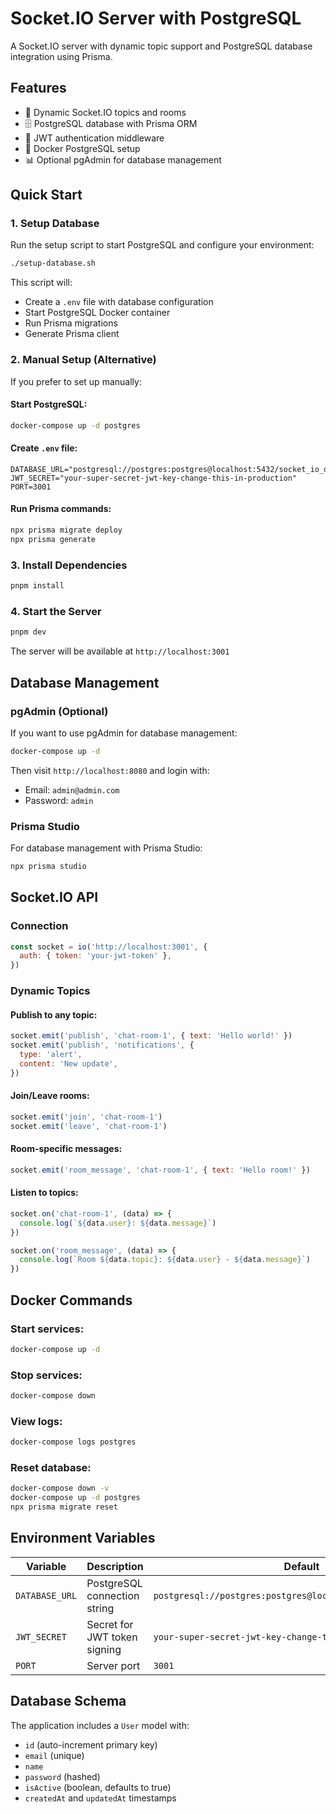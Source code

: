 # Socket.IO Server with PostgreSQL

A Socket.IO server with dynamic topic support and PostgreSQL database integration using Prisma.

## Features

- 🔌 Dynamic Socket.IO topics and rooms
- 🗄️ PostgreSQL database with Prisma ORM
- 🔐 JWT authentication middleware
- 🐳 Docker PostgreSQL setup
- 📊 Optional pgAdmin for database management

## Quick Start

### 1. Setup Database

Run the setup script to start PostgreSQL and configure your environment:

```bash
./setup-database.sh
```

This script will:

- Create a `.env` file with database configuration
- Start PostgreSQL Docker container
- Run Prisma migrations
- Generate Prisma client

### 2. Manual Setup (Alternative)

If you prefer to set up manually:

#### Start PostgreSQL:

```bash
docker-compose up -d postgres
```

#### Create `.env` file:

```env
DATABASE_URL="postgresql://postgres:postgres@localhost:5432/socket_io_db"
JWT_SECRET="your-super-secret-jwt-key-change-this-in-production"
PORT=3001
```

#### Run Prisma commands:

```bash
npx prisma migrate deploy
npx prisma generate
```

### 3. Install Dependencies

```bash
pnpm install
```

### 4. Start the Server

```bash
pnpm dev
```

The server will be available at `http://localhost:3001`

## Database Management

### pgAdmin (Optional)

If you want to use pgAdmin for database management:

```bash
docker-compose up -d
```

Then visit `http://localhost:8080` and login with:

- Email: `admin@admin.com`
- Password: `admin`

### Prisma Studio

For database management with Prisma Studio:

```bash
npx prisma studio
```

## Socket.IO API

### Connection

```javascript
const socket = io('http://localhost:3001', {
  auth: { token: 'your-jwt-token' },
})
```

### Dynamic Topics

#### Publish to any topic:

```javascript
socket.emit('publish', 'chat-room-1', { text: 'Hello world!' })
socket.emit('publish', 'notifications', {
  type: 'alert',
  content: 'New update',
})
```

#### Join/Leave rooms:

```javascript
socket.emit('join', 'chat-room-1')
socket.emit('leave', 'chat-room-1')
```

#### Room-specific messages:

```javascript
socket.emit('room_message', 'chat-room-1', { text: 'Hello room!' })
```

#### Listen to topics:

```javascript
socket.on('chat-room-1', (data) => {
  console.log(`${data.user}: ${data.message}`)
})

socket.on('room_message', (data) => {
  console.log(`Room ${data.topic}: ${data.user} - ${data.message}`)
})
```

## Docker Commands

### Start services:

```bash
docker-compose up -d
```

### Stop services:

```bash
docker-compose down
```

### View logs:

```bash
docker-compose logs postgres
```

### Reset database:

```bash
docker-compose down -v
docker-compose up -d postgres
npx prisma migrate reset
```

## Environment Variables

| Variable       | Description                  | Default                                                      |
| -------------- | ---------------------------- | ------------------------------------------------------------ |
| `DATABASE_URL` | PostgreSQL connection string | `postgresql://postgres:postgres@localhost:5432/socket_io_db` |
| `JWT_SECRET`   | Secret for JWT token signing | `your-super-secret-jwt-key-change-this-in-production`        |
| `PORT`         | Server port                  | `3001`                                                       |

## Database Schema

The application includes a `User` model with:

- `id` (auto-increment primary key)
- `email` (unique)
- `name`
- `password` (hashed)
- `isActive` (boolean, defaults to true)
- `createdAt` and `updatedAt` timestamps
